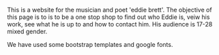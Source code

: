 This is a website for the musician and poet 'eddie brett'. 
The objective of this page is to is to be a one stop shop to find out who Eddie is, veiw his work, see what he is up to and how to contact him. 
His audience is 17-28 mixed gender. 

We have used some bootstrap templates and google fonts. 

